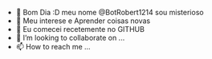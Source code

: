 - 👋 Bom Dia :D  meu nome @BotRobert1214 sou misterioso
- 👀 Meu interese e Aprender coisas novas
- 🌱 Eu comecei  recetemente no GITHUB 
- 💞️ I’m looking to collaborate on ...
- 📫 How to reach me ...


